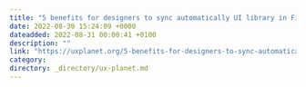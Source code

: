 ```yaml
---
title: "5 benefits for designers to sync automatically UI library in Figma from code in Storybook"
date: 2022-08-30 15:24:09 +0000
dateadded: 2022-08-31 00:00:41 +0100
description: ""
link: "https://uxplanet.org/5-benefits-for-designers-to-sync-automatically-ui-library-in-figma-from-code-in-storybook-191a878e78a2?source=rss----819cc2aaeee0---4"
category:
directory: _directory/ux-planet.md
---
```


